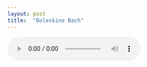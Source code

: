 ```yaml
---
layout: post
title:  "Boleskine Bach"
---
```


<audio controls="controls" autoplay>
    <source src="{{ "/assets/boleskine-bach.mp3" | absolute_path}}" type="audio/mp3" >
</audio>
